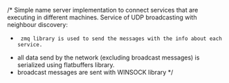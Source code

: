 /* Simple name server implementation to connect services that are executing in different machines. Service of UDP broadcasting with neighbour discovery:
*	   zmq library is used to send the messages with the info about each service.
*    all data send by the network (excluding broadcast messages) is serialized using flatbuffers library.
*    broadcast messages are sent with WINSOCK library
*/
